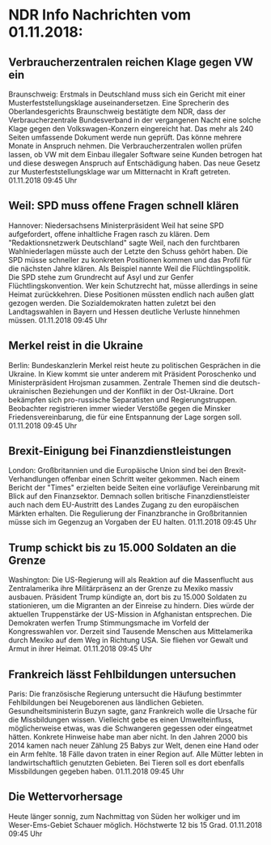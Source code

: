 # NDR Info Nachrichten vom 01.11.2018:


## Verbraucherzentralen reichen Klage gegen VW ein
Braunschweig: Erstmals in Deutschland muss sich ein Gericht mit einer Musterfeststellungsklage auseinandersetzen. Eine Sprecherin des Oberlandesgerichts Braunschweig bestätigte dem NDR, dass der Verbraucherzentrale Bundesverband in der vergangenen Nacht eine solche Klage gegen den Volkswagen-Konzern eingereicht hat. Das mehr als 240 Seiten umfassende Dokument werde nun geprüft. Das könne mehrere Monate in Anspruch nehmen. Die Verbraucherzentralen wollen prüfen lassen, ob VW mit dem Einbau illegaler Software seine Kunden betrogen hat und diese deswegen Anspruch auf Entschädigung haben. Das neue Gesetz zur Musterfeststellungsklage war um Mitternacht in Kraft getreten. 01.11.2018 09:45 Uhr 

## Weil: SPD muss offene Fragen schnell klären
Hannover:	Niedersachsens Ministerpräsident Weil hat seine SPD aufgefordert, offene inhaltliche Fragen rasch zu klären. Dem "Redaktionsnetzwerk Deutschland" sagte Weil, nach den furchtbaren Wahlniederlagen müsste auch der Letzte den Schuss gehört haben. Die SPD müsse schneller zu konkreten Positionen kommen und das Profil für die nächsten Jahre klären. Als Beispiel nannte Weil die Flüchtlingspolitik. Die SPD stehe zum Grundrecht auf Asyl und zur Genfer Flüchtlingskonvention. Wer kein Schutzrecht hat, müsse allerdings in seine Heimat zurückkehren. Diese Positionen müssten endlich nach außen glatt gezogen werden. Die Sozialdemokraten hatten zuletzt bei den Landtagswahlen in Bayern und Hessen deutliche Verluste hinnehmen müssen. 01.11.2018 09:45 Uhr 

## Merkel reist in die Ukraine
Berlin:	Bundeskanzlerin Merkel reist heute zu politischen Gesprächen in die Ukraine. In Kiew kommt sie unter anderem mit Präsident Poroschenko und Ministerpräsident Hrojsman zusammen. Zentrale Themen sind die deutsch-ukrainischen Beziehungen und der Konflikt in der Ost-Ukraine. Dort bekämpfen sich pro-russische Separatisten und Regierungstruppen. Beobachter registrieren immer wieder Verstöße gegen die Minsker Friedensvereinbarung, die für eine Entspannung der Lage sorgen soll. 01.11.2018 09:45 Uhr 

## Brexit-Einigung bei Finanzdienstleistungen
London:	Großbritannien und die Europäische Union sind bei den Brexit-Verhandlungen offenbar einen Schritt weiter gekommen. Nach einem Bericht der "Times" erzielten beide Seiten eine vorläufige Vereinbarung mit Blick auf den Finanzsektor. Demnach sollen britische Finanzdienstleister auch nach dem EU-Austritt des Landes Zugang zu den europäischen Märkten erhalten. Die Regulierung der Finanzbranche in Großbritannien müsse sich im Gegenzug an Vorgaben der EU halten. 01.11.2018 09:45 Uhr 

## Trump schickt bis zu 15.000 Soldaten an die Grenze
Washington: Die US-Regierung will als Reaktion auf die Massenflucht aus Zentralamerika ihre Militärpräsenz an der Grenze zu Mexiko massiv ausbauen. Präsident Trump kündigte an, dort bis zu 15.000 Soldaten zu stationieren, um die Migranten an der Einreise zu hindern. Dies würde der aktuellen Truppenstärke der US-Mission in Afghanistan entsprechen. Die Demokraten werfen Trump Stimmungsmache im Vorfeld der Kongresswahlen vor. Derzeit sind Tausende Menschen aus Mittelamerika durch Mexiko auf dem Weg in Richtung USA. Sie fliehen vor Gewalt und Armut in ihrer Heimat. 01.11.2018 09:45 Uhr 

## Frankreich lässt Fehlbildungen untersuchen
Paris: Die französische Regierung untersucht die Häufung bestimmter Fehlbildungen bei Neugeborenen aus ländlichen Gebieten. Gesundheitsministerin Buzyn sagte, ganz Frankreich wolle die Ursache für die Missbildungen wissen. Vielleicht gebe es einen Umwelteinfluss, möglicherweise etwas, was die Schwangeren gegessen oder eingeatmet hätten. Konkrete Hinweise habe man aber nicht. In den Jahren 2000 bis 2014 kamen nach neuer Zählung 25 Babys zur Welt, denen eine Hand oder ein Arm fehlte. 18 Fälle davon traten in einer Region auf. Alle Mütter lebten in landwirtschaftlich genutzten Gebieten. Bei Tieren soll es dort ebenfalls Missbildungen gegeben haben. 01.11.2018 09:45 Uhr 

## Die Wettervorhersage
Heute länger sonnig, zum Nachmittag von Süden her wolkiger und im Weser-Ems-Gebiet Schauer möglich. Höchstwerte 12 bis 15 Grad. 01.11.2018 09:45 Uhr 
